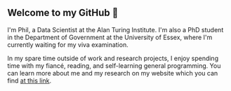 ## Welcome to my GitHub 👋

I'm Phil, a Data Scientist at the Alan Turing Institute. I'm also a PhD student in the Department of Government at the University of Essex, where I'm currently waiting for my viva examination.

In my spare time outside of work and research projects, I enjoy spending time with my fiancé, reading, and self-learning general programming. You can learn more about me and my research on my website which you can find [at this link](https://philswatton.github.io/).

<!-- ## 📚 Current Self-Learning

- **Course**: CS50’s Introduction to Artificial Intelligence with Python
- **Book**: Code: The Hidden Language of Computer Hardware and Software

## 🔮 Future Self-Learning

- Programming PC games
- **Book**: Structure and Interpretation of Computer Programs -->

<!-- ## 👨‍💻 Current Side Projects

- Writing statistical/machine learning algorithms: [Collected R Code](https://philswatton.github.io/Collected-R-Code/index.html)
- Creating R packages: [psmisc](https://github.com/philswatton/psmisc)<!--, [rngbox](https://github.com/philswatton/rngbox)
- Building a web calculator for Votes from Seats and its extensions: [VfS Calculator](https://philswatton.github.io/VfS_Calculator/index.html) -->

<!-- 
### 📊 Github Stats

[![Anurag's GitHub stats](https://github-readme-stats.vercel.app/api?username=philswatton&count_private=true&show_icons=true)](https://github.com/philipjswatton/github-readme-stats)
![Top Languages Card](https://github-readme-stats.vercel.app/api/top-langs/?username=philswatton&layout=compact&langs_count=10) -->

